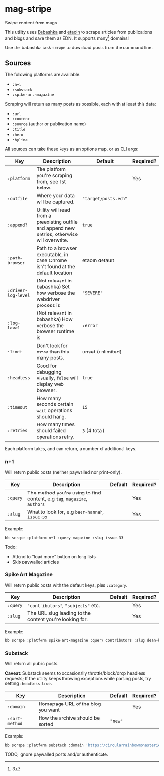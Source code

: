 # mag-stripe

 Swipe content from mags.

 This utility uses [Babashka](https://book.babashka.org/#libraries) and [etaoin](https://github.com/clj-commons/etaoin) to scrape articles from publications and blogs and save them as EDN. It supports many[^1] domains!

 Use the babashka task `scrape` to download posts from the command line.

## Sources

The following platforms are available.

- `:n+1`
- `:substack`
- `:spike-art-magazine`

Scraping will return as many posts as possible, each with at least this data:

- `:url`
- `:content`
- `:source` (author or publication name)
- `:title`
- `:hero`
- `:byline`

All sources can take these keys as an options map, or as CLI args:

Key | Description | Default | Required?
--- | --- | --- | ---
`:platform` | The platform you're scraping from, see list below. | | Yes
`:outfile` | Where your data will be captured. | `"target/posts.edn"` |
`:append?` | Utility will read from a preexisting outfile and append new entries, otherwise will overwrite. | `true` |
`:path-browser` | Path to a browser executable, in case Chrome isn't found at the default location | etaoin default |
`:driver-log-level` | (Not relevant in babashka) Set how verbose the webdriver process is | `"SEVERE"` |
`:log-level` | (Not relevant in babashka) How verbose the browser runtime is | `:error` |
`:limit` | Don't look for more than this many posts. | unset (unlimited) |
`:headless` | Good for debugging visually, `false` will display web browser. | `true` |
`:timeout` | How many seconds certain `wait` operations should hang. | `15` |
`:retries` | How many times should failed operations retry. | `3` (4 total) |

Each platform takes, and can return, a number of additional keys.

### n+1

Will return public posts (neither paywalled nor print-only).

Key | Description | Default | Required?
--- | --- | --- | ---
`:query` | The method you're using to find content, e.g `tag`, `magazine`, `authors` | | Yes
`:slug` | What to look for, e.g `baer-hannah`, `issue-39` | | Yes

Example:
```sh
bb scrape :platform n+1 :query magazine :slug issue-33
```

Todo:

- Attend to "load more" button on long lists
- Skip paywalled articles

### Spike Art Magazine

Will return public posts with the default keys, plus `:category`.

Key | Description | Default | Required?
--- | --- | --- | ---
`:query` | `"contributors"`, `"subjects"` etc. | | Yes
`:slug` | The URL slug leading to the content you're looking for. | | Yes

Example:
```sh
bb scrape :platform spike-art-magazine :query contributors :slug dean-kissick-0
```

### Substack

Will return all public posts.

**Caveat:** Substack seems to occasionally throttle/block/drop headless requests; If the utility keeps throwing exceptions while parsing posts, try setting `:headless true`.

Key | Description | Default | Required?
--- | --- | --- | ---
`:domain` | Homepage URL of the blog you want | | Yes
`:sort-method` | How the archive should be sorted | `"new"`

Example:
```sh
bb scrape :platform substack :domain 'https://circularrainbowmonasteries.substack.com/'
```

TODO, ignore paywalled posts and/or authenticate.

[^1]: 3
